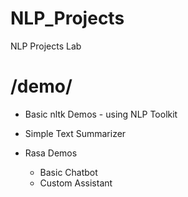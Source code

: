 # NLP_Projects
NLP Projects Lab

# /demo/
* Basic nltk Demos - using NLP Toolkit

* Simple Text Summarizer

* Rasa Demos
    - Basic Chatbot
    - Custom Assistant

